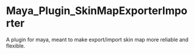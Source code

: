 Maya_Plugin_SkinMapExporterImporter
===================================

A plugin for maya, meant to make export/import skin map more reliable and flexible.
